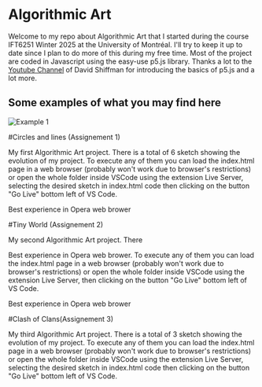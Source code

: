 # Algorithmic Art

Welcome to my repo about Algorithmic Art that I started during the course IFT6251 Winter 2025 at the University of Montréal. I'll try to keep it up to date since I plan to do more of this during my free time. 
Most of the project are coded in Javascript using the easy-use p5.js library. Thanks a lot to the [Youtube Channel](http://exemple.com](https://www.youtube.com/@TheCodingTrain/videos)) of David Shiffman for introducing the basics of p5.js and a lot more.

## Some examples of what you may find here

![Example 1](https://u.cubeupload.com/Albert09/videoframe18988.png)


#Circles and lines (Assignement 1)

My first Algorithmic Art project. There is a total of 6 sketch showing the evolution of my project. To execute any of them you can load the index.html page in a web browser (probably won't work due to browser's restrictions) or open the whole folder inside VSCode using the extension Live Server, selecting the desired sketch in index.html code then clicking on the button "Go Live" bottom left of VS Code. 

Best experience in Opera web brower

#Tiny World (Assignement 2)

My second Algorithmic Art project. There

Best experience in Opera web brower. To execute any of them you can load the index.html page in a web browser (probably won't work due to browser's restrictions) or open the whole folder inside VSCode using the extension Live Server, then clicking on the button "Go Live" bottom left of VS Code. 

Best experience in Opera web brower

#Clash of Clans(Assignement 3)

My third Algorithmic Art project. There is a total of 3 sketch showing the evolution of my project. To execute any of them you can load the index.html page in a web browser (probably won't work due to browser's restrictions) or open the whole folder inside VSCode using the extension Live Server, selecting the desired sketch in index.html code then clicking on the button "Go Live" bottom left of VS Code. 

